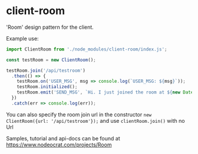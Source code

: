 # client-room
'Room' design pattern for the client.


Example use:

```javascript
import ClientRoom from './node_modules/client-room/index.js';

const testRoom = new ClientRoom();

testRoom.join('/api/testroom')
  .then(() => {
    testRoom.on('USER_MSG', msg => console.log(`USER_MSG: ${msg}`));
    testRoom.initialized();
    testRoom.emit('SEND_MSG', `Hi. I just joined the room at ${new Date()}`)
  })
  .catch(err => console.log(err));
```

You can also specify the room join url in the constructor ```new ClientRoom({url: '/api/testroom'});``` and use ```clientRoom.join()``` with no Url

Samples, tutorial and api-docs can be found at https://www.nodeocrat.com/projects/Room
